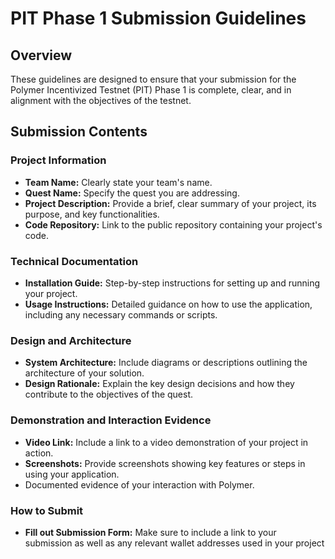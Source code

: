# PIT Phase 1 Submission Guidelines

## Overview
These guidelines are designed to ensure that your submission for the Polymer Incentivized Testnet (PIT) Phase 1 is complete, clear, and in alignment with the objectives of the testnet.

## Submission Contents

### Project Information
- **Team Name:** Clearly state your team's name.
- **Quest Name:** Specify the quest you are addressing.
- **Project Description:** Provide a brief, clear summary of your project, its purpose, and key functionalities.
- **Code Repository:** Link to the public repository containing your project's code.


### Technical Documentation
- **Installation Guide:** Step-by-step instructions for setting up and running your project.
- **Usage Instructions:** Detailed guidance on how to use the application, including any necessary commands or scripts.

### Design and Architecture
- **System Architecture:** Include diagrams or descriptions outlining the architecture of your solution.
- **Design Rationale:** Explain the key design decisions and how they contribute to the objectives of the quest.

### Demonstration and Interaction Evidence
- **Video Link:** Include a link to a video demonstration of your project in action.
- **Screenshots:** Provide screenshots showing key features or steps in using your application.
- Documented evidence of your interaction with Polymer.

### How to Submit
- **Fill out Submission Form:** Make sure to include a link to your submission as well as any relevant wallet addresses used in your project
